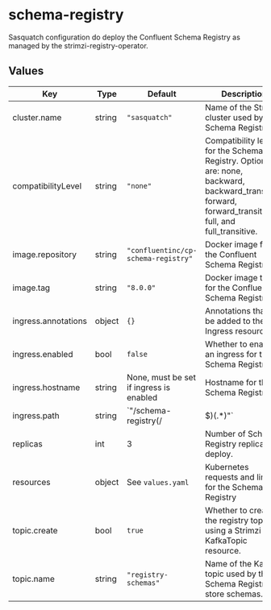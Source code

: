 # schema-registry

Sasquatch configuration do deploy the Confluent Schema Registry as managed by the strimzi-registry-operator.

## Values

| Key | Type | Default | Description |
|-----|------|---------|-------------|
| cluster.name | string | `"sasquatch"` | Name of the Strimzi cluster used by the Schema Registry. |
| compatibilityLevel | string | `"none"` | Compatibility level for the Schema Registry. Options are: none, backward, backward_transitive, forward, forward_transitive, full, and full_transitive. |
| image.repository | string | `"confluentinc/cp-schema-registry"` | Docker image for the Confluent Schema Registry. |
| image.tag | string | `"8.0.0"` | Docker image tag for the Confluent Schema Registry. |
| ingress.annotations | object | `{}` | Annotations that will be added to the Ingress resource |
| ingress.enabled | bool | `false` | Whether to enable an ingress for the Schema Registry |
| ingress.hostname | string | None, must be set if ingress is enabled | Hostname for the Schema Registry |
| ingress.path | string | `"/schema-registry(/|$)(.*)"` | Path for the ingress |
| replicas | int | 3 | Number of Schema Registry replicas to deploy. |
| resources | object | See `values.yaml` | Kubernetes requests and limits for the Schema Registry |
| topic.create | bool | `true` | Whether to create the registry topic using a Strimzi KafkaTopic resource. |
| topic.name | string | `"registry-schemas"` | Name of the Kafka topic used by the Schema Registry to store schemas. |
